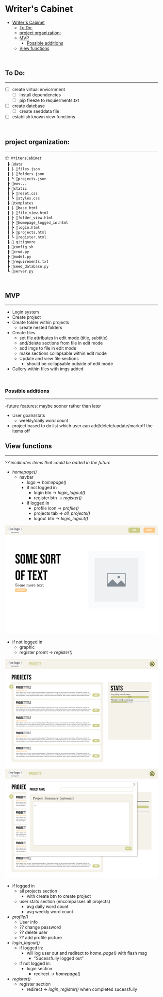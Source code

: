 # Writer's Cabinet #
- [Writer's Cabinet](#writers-cabinet)
  - [To Do:](#to-do)
  - [project organization:](#project-organization)
  - [MVP](#mvp)
    - [Possible additions](#possible-additions)
  - [View functions](#view-functions)

<br>

## To Do:
---

- [ ] create virtual enviornment
  - [ ] install dependencies
  - [ ] pip freeze to requierments.txt
- [ ] create datebase
  - [ ] create seeddata file
- [ ] establish known view functions

<br>

## project organization:
---
```
📦 WritersCabinet
 ┣ 📂data
 ┃ ┣ 📜files.json
 ┃ ┣ 📜folders.json
 ┃ ┗ 📜projects.json
 ┣ 📂env...
 ┣ 📂static
 ┃ ┣ 📜reset.css
 ┃ ┗ 📜styles.css
 ┣ 📂templates
 ┃ ┣ 📜base.html
 ┃ ┣ 📜file_view.html
 ┃ ┣ 📜folder_view.html
 ┃ ┣ 📜homepage_logged_in.html
 ┃ ┣ 📜login.html
 ┃ ┣ 📜projects.html
 ┃ ┗ 📜register.html
 ┣ 📜.gitignore
 ┣ 📜config.sh
 ┣ 📜crud.py
 ┣ 📜model.py
 ┣ 📜requirements.txt
 ┣ 📜seed_database.py
 ┗ 📜server.py
 ```

<br>

## MVP
---

- Login system
- Create project
- Create folder within projects
  - create nested folders
- Create files
  - set file attributes in edit mode (title, subtitle)
  - and/delete sections from file in edit mode
  - add imgs to file in edit mode
  - make sections collapsable within edit mode
  - Update and view file sections
    - should be collapsable outside of edit mode
- Gallery within files with imgs added

<br>

### Possible additions
--- 

-future features: maybe sooner rather than later
- User goals/stats
  - weekly/daily word count
- project based to do list which user can add/delete/update/markoff the items off 

## View functions
---
*?? incdicates items that could be added in the future*

- *homepage()*
  - navbar
    - logo &rarr; *homepage()*
    - if not logged in
      - login btn &rarr; *login_logout()*
      - register btn &rarr; *register()*
    - if logged in
      - profile icon &rarr; *profile()*
      - projects tab &rarr; *all_projects()*
      - logout btn &rarr; *login_logout()* 
  
![homepage not logged in](./Figmas/Homepage%20(not%20logged%20in).png)
  - if not logged in
    - graphic
    - register promt &rarr; *register()*
  
![homepage logged in](./Figmas/Homepage%20(logged%20in).png)
![homepage, creating new project](./Figmas/Homepage%20(logged%20in)%20_%20create%20project.png)
  - if logged in
    - all projects section
      - with create btn to create project
    - user stats section (encompasses all projects)
      - avg daily word count
      - avg weekly word count
- *profile()*
  - User info
  - ?? change password
  - ?? delete user
  - ?? add profile picture
- *login_logout()*
  - if logged in:
    - will log user out and redirect to *home_page()* with flash msg
      - "Sucessfully logged out"
  - if not logged in:
    - login section 
      - redirect &rarr; *homepage()*
- *register()*
    - register section
      - redirect &rarr; *login_register()* when completed sucessfully

